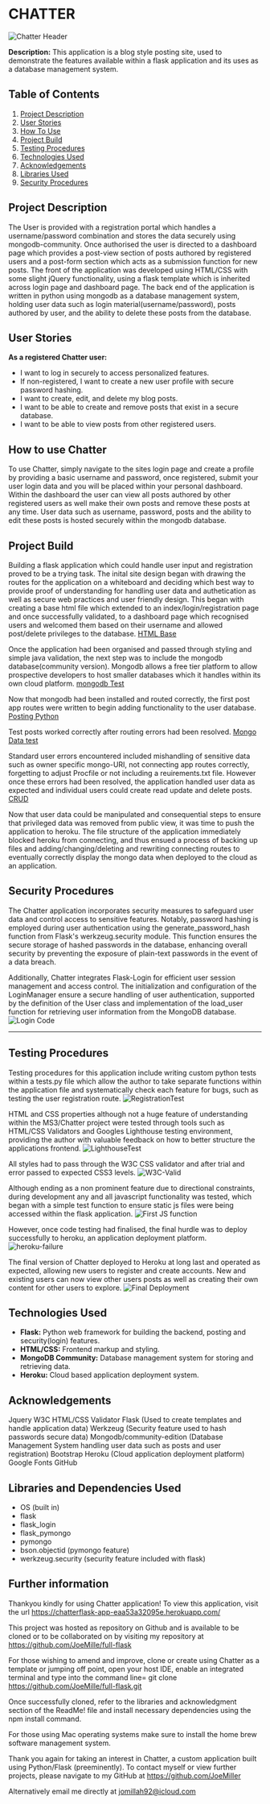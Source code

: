 
# CHATTER 
![Chatter Header](./assets/images/chatter-header.png)

**Description:** This application is a blog style posting site, used to demonstrate the features available within a flask application and its uses as a database management system. 

## Table of Contents
1. [Project Description](#project-description)
2. [User Stories](#user-stories)
3. [How To Use](#how-to-use-chatter)
4. [Project Build](#project-build)
5. [Testing Procedures](#testing-procedures)
6. [Technologies Used](#technologies-used)
7. [Acknowledgements](#acknowledgements)
8. [Libraries Used](#libraries-used)
9. [Security Procedures](#security-procedures)

## Project Description

The User is provided with a registration portal which handles a username/password combination and stores the data securely using mongodb-community. Once authorised the user is directed to a dashboard page which provides a post-view section of posts authored by registered users and a post-form section which acts as a submission function for new posts. The front of the application was developed using HTML/CSS with some slight jQuery functionality, using a flask template which is inherited across login page and dashboard page. The back end of the application is written in python using mongodb as a database management system, holding user data such as login material(username/password), posts authored by user, and the ability to delete these posts from the database. 


## User Stories

 **As a registered Chatter user:**
   - I want to log in securely to access personalized features.
   - If non-registered, I want to create a new user profile with secure password hashing. 
   - I want to create, edit, and delete my blog posts.
   - I want to be able to create and remove posts that exist in a secure database.
   - I want to be able to view posts from other registered users.

## How to use Chatter

To use Chatter, simply navigate to the sites login page and create a profile by providing a basic username and password, once registered, submit your user login data and you will be placed within your personal dashboard. Within the dashboard the user can view all posts authored by other registered users as well make their own posts and remove these posts at any time. User data such as username, password, posts and the ability to edit these posts is hosted securely within the mongodb database. 

## Project Build

Building a flask application which could handle user input and registration proved to be a trying task. The inital site design began with drawing the routes for the application on a whiteboard and deciding which best way to provide proof of understanding for handling user data and authetication as well as secure web practices and user friendly design. This began with creating a base html file which extended to an index/login/registration page and once successfully validated, to a dashboard page which recognised users and welcomed them based on their username and allowed post/delete privileges to the database. [HTML Base](./assets/images/basehtml-boilerplate.png)

Once the application had been organised and passed through styling and simple java validation, the next step was to include the mongodb database(community version). Mongodb allows a free tier platform to allow prospective developers to host smaller databases which it handles within its own cloud platform. [mongodb Test](./assets/images/mongodb-post-test.png)

Now that mongodb had been installed and routed correctly, the first post app routes were written to begin adding functionality to the user database. [Posting Python](./assets/images/initial-post-setup.png)

Test posts worked correctly after routing errors had been resolved.
[Mongo Data test](./assets/images/mongodb-post-test.png)


Standard user errors encountered included mishandling of sensitive data such as owner specific mongo-URI, not connecting app routes correctly, forgetting to adjust Procfile or not including a reuirements.txt file. However once these errors had been resolved, the application handled user data as expected and individual users could create read update and delete posts. [CRUD](./assets/images/CRUD-complete-screenshot.png)

Now that user data could be manipulated and consequential steps to ensure that privileged data was removed from public view, it was time to push the application to heroku. The file structure of the application immediately blocked heroku from connecting, and thus ensued a process of backing up files and adding/changing/deleting and rewriting connecting routes to eventually correctly display the mongo data when deployed to the cloud as an application. 

## Security Procedures


The Chatter application incorporates security measures to safeguard user data and control access to sensitive features. Notably, password hashing is employed during user authentication using the generate_password_hash function from Flask's werkzeug.security module. This function ensures the secure storage of hashed passwords in the database, enhancing overall security by preventing the exposure of plain-text passwords in the event of a data breach.

Additionally, Chatter integrates Flask-Login for efficient user session management and access control. The initialization and configuration of the LoginManager ensure a secure handling of user authentication, supported by the definition of the User class and implementation of the load_user function for retrieving user information from the MongoDB database. ![Login Code](./assets/images/login-routes.png)

---

## Testing Procedures

Testing procedures for this application include writing custom python tests within a tests.py file which allow the author to take separate functions within the application file and systematically check each feature for bugs, such as testing the user registration route. ![RegistrationTest](./assets/images/first-python-test.png)

HTML and CSS properties although not a huge feature of understanding within the MS3/Chatter project were tested through tools such as HTML/CSS Validators and Googles Lighthouse testing environment, providing the author with valuable feedback on how to better structure the applications frontend. ![LighthouseTest](./assets/images/lighthouse-score-dashboard.png)

All styles had to pass through the W3C CSS validator and after trial and error passed to expected CSS3 levels.
![W3C-Valid](./assets/images/w3c-css-validator.png)


Although ending as a non prominent feature due to directional constraints, during development any and all javascript functionality was tested, which began with a simple test function to ensure static js files were being accessed within the flask application. ![First JS function](./assets/images/js-test-function-screenshot.png)


However, once code testing had finalised, the final hurdle was to deploy successfully to heroku, an application deployment platform. 
![heroku-failure](./assets/images/heroku-fail-to-build.png) 

The final version of Chatter deployed to Heroku at long last and operated as expected, allowing new users to register and create accounts. New and existing users can now view other users posts as well as creating their own content for other users to explore. 
![Final Deployment](./assets/images/final-deployment.png)


## Technologies Used

- **Flask:** Python web framework for building the backend, posting and security(login) features.
- **HTML/CSS:** Frontend markup and styling.
- **MongoDB Community:** Database management system for storing and retrieving data.
- **Heroku:** Cloud based application deployment system.

## Acknowledgements

Jquery
W3C HTML/CSS Validator 
Flask (Used to create templates and handle application data)
Werkzeug (Security feature used to hash passwords secure data)
Mongodb/community-edition (Database Management System handling user data such as posts and user registration)
Bootstrap
Heroku (Cloud application deployment platform)
Google Fonts
GitHub


## Libraries and Dependencies Used
- OS (built in)
- flask
- flask_login
- flask_pymongo
- pymongo
- bson.objectid (pymongo feature)
- werkzeug.security (security feature included with flask)

## Further information 

Thankyou kindly for using Chatter application! To view this application, visit the url https://chatterflask-app-eaa53a32095e.herokuapp.com/

This project was hosted as repository on Github and is available to be cloned or to be collaborated on by visiting my repository at https://github.com/JoeMille/full-flask

For those wishing to amend and improve, clone or create using Chatter as a template or jumping off point, open your host IDE, enable an integrated terminal and type into the command line= git clone https://github.com/JoeMille/full-flask.git

Once successfully cloned, refer to the libraries and acknowledgment section of the ReadMe! file and install necessary dependencies using the npm install command. 

For those using Mac operating systems make sure to install the home brew software management system. 

Thank you again for taking an interest in Chatter, a custom application built using Python/Flask (preeminently). To contact myself or view further projects, please navigate to my GitHub at https://github.com/JoeMiller 

Alternatively email me directly at jomillah92@icloud.com


